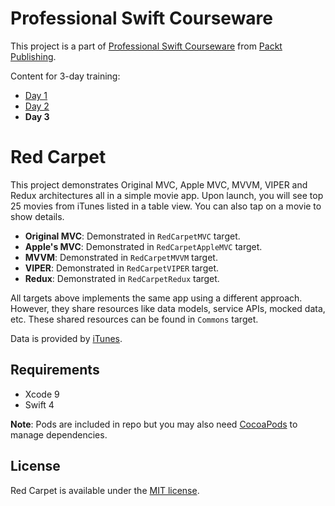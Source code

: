 # Professional Swift Courseware

This project is a part of [Professional Swift Courseware](https://www.packtpub.com/) from [Packt Publishing](https://www.packtpub.com/).

Content for 3-day training:

* [Day 1](https://github.com/kareman/Packt-Courseware---Frameworks)
* [Day 2](https://github.com/robkerr/PacktProSwiftDay2)
* **Day 3**

# Red Carpet

This project demonstrates Original MVC, Apple MVC, MVVM, VIPER and Redux architectures all in a simple movie app. Upon launch, you will see top 25 movies from iTunes listed in a table view. You can also tap on a movie to show details.

* **Original MVC**: Demonstrated in `RedCarpetMVC` target.
* **Apple's MVC**: Demonstrated in `RedCarpetAppleMVC` target.
* **MVVM**: Demonstrated in `RedCarpetMVVM` target.
* **VIPER**: Demonstrated in `RedCarpetVIPER` target.
* **Redux**: Demonstrated in `RedCarpetRedux` target.

All targets above implements the same app using a different approach. However, they share resources like data models, service APIs, mocked data, etc. These shared resources can be found in `Commons` target.

Data is provided by [iTunes](https://rss.itunes.apple.com/en-us).

## Requirements

* Xcode 9
* Swift 4

**Note**: Pods are included in repo but you may also need [CocoaPods](https://github.com/CocoaPods/CocoaPods) to manage dependencies.

## License

Red Carpet is available under the [MIT license](https://github.com/gokselkoksal/RedCarpet/blob/master/LICENSE.txt).
